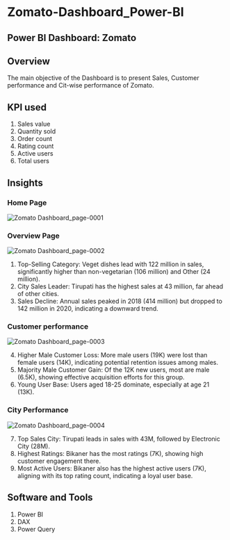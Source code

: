 # Zomato-Dashboard_Power-BI
## Power BI Dashboard: Zomato

## Overview
The main objective of the Dashboard is to present Sales, Customer performance and Cit-wise performance of Zomato.

## KPI used
1. Sales value
2. Quantity sold
3. Order count
4. Rating count
5. Active users
6. Total users

## Insights

### Home Page
![Zomato Dashboard_page-0001](https://github.com/user-attachments/assets/f57ba9ea-da67-476f-bdc9-48cbc1831b2a)

### Overview Page

![Zomato Dashboard_page-0002](https://github.com/user-attachments/assets/d6718b25-7aa1-4070-a4b1-de33cf7016bf)

1. Top-Selling Category: Veget dishes lead with 122 million in sales, significantly higher than non-vegetarian (106 million) and Other (24 million).
2. City Sales Leader: Tirupati has the highest sales at 43 million, far ahead of other cities.
3. Sales Decline: Annual sales peaked in 2018 (414 million) but dropped to 142 million in 2020, indicating a downward trend.

### Customer performance

![Zomato Dashboard_page-0003](https://github.com/user-attachments/assets/d9747c0c-5446-4ed4-9e61-da7981acdacd)

4. Higher Male Customer Loss: More male users (19K) were lost than female users (14K), indicating potential retention issues among males.
5. Majority Male Customer Gain: Of the 12K new users, most are male (6.5K), showing effective acquisition efforts for this group.
6. Young User Base: Users aged 18-25 dominate, especially at age 21 (13K).


### City Performance

![Zomato Dashboard_page-0004](https://github.com/user-attachments/assets/0998f7f7-8fc2-4ea5-8dbe-cfbe9c5c8023)

7. Top Sales City: Tirupati leads in sales with 43M, followed by Electronic City (28M).
8. Highest Ratings: Bikaner has the most ratings (7K), showing high customer engagement there.
9. Most Active Users: Bikaner also has the highest active users (7K), aligning with its top rating count, indicating a loyal user base.


## Software and Tools
1. Power BI
2. DAX
3. Power Query
